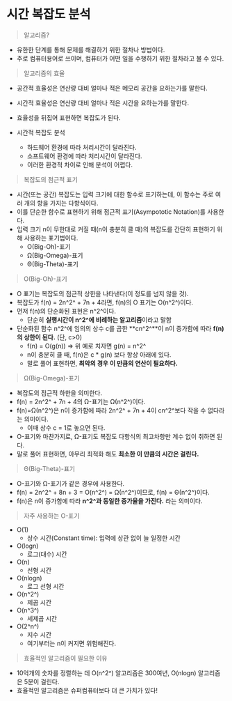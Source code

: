 # 시간 복잡도 분석



> 알고리즘?

- 유한한 단계를 통해 문제를 해결하기 위한 절차나 방법이다.
- 주로 컴퓨터용어로 쓰이며, 컴퓨터가 어떤 일을 수행하기 위한 절차라고 볼 수 있다.



> 알고리즘의 효율

- 공간적 효율성은 연산량 대비 얼마나 적은 메모리 공간을 요하는가를 말한다.
- 시간적 효율성은 연산량 대비 얼마나 적은 시간을 요하는가를 말한다.
- 효율성을 뒤집어 표현하면 복잡도가 된다.

- 시간적 복잡도 분석
  - 하드웨어 환경에 따라 처리시간이 달라진다.
  - 소프트웨어 환경에 따라 처리시간이 달라진다.
  - 이러한 환경적 차이로 인해 분석이 어렵다.



> 복잡도의 점근적 표기

- 시간(또는 공간) 복잡도는 입력 크기에 대한 함수로 표기하는데, 이 함수는 주로 여러 개의 항을 가지는 다항식이다.
- 이를 단순한 함수로 표현하기 위해 점근적 표기(Asympototic Notation)를 사용한다.
- 입력 크기 n이 무한대로 커질 때(n이 충분히 클 때)의 복잡도를 간단히 표현하기 위해 사용하는 표기법이다.
  - O(Big-Oh)-표기
  - Ω(Big-Omega)-표기
  - Θ(Big-Theta)-표기



> O(Big-Oh)-표기

- O 표기는 복잡도의 점근적 상한을 나타낸다(이 정도를 넘지 않을 것).
- 복잡도가 f(n) = 2n^2^ + 7n + 4라면, f(n)의 O 표기는 O(n^2^)이다.
- 먼저 f(n)의 단순화된 표현은 n^2^이다.
  - 단순히 **실행시간이 n^2^에 비례하는 알고리즘**이라고 말함
- 단순화된 함수 n^2^에 임의의 상수 c를 곱한 **cn^2^**이 n이 증가함에 따라 **f(n)의 상한이 된다.** (단, c>0)
  - f(n) = O(g(n)) => 위 예로 치자면 g(n) = n^2^
  - n이 충분히 클 때, f(n)은 c * g(n) 보다 항상 아래에 있다.
  - 말로 풀어 표현하면, **최악의 경우 이 만큼의 연산이 필요하다.**



> Ω(Big-Omega)-표기

- 복잡도의 점근적 하한을 의미한다.
- f(n) = 2n^2^ + 7n + 4의 Ω-표기는 Ω(n^2^)이다.
- f(n)=Ω(n^2^)은 n이 증가함에 따라 2n^2^ + 7n + 4이 cn^2^보다 작을 수 없다라는 의미이다.
  - 이때 상수 c = 1로 놓으면 된다.
- O-표기와 마찬가지로, Ω-표기도 복잡도 다항식의 최고차항만 계수 없이 취하면 된다.
- 말로 풀어 표현하면, 아무리 최적화 해도 **최소한 이 만큼의 시간은 걸린다.**



> Θ(Big-Theta)-표기

- O-표기와 Ω-표기가 같은 경우에 사용한다.
- f(n) = 2n^2^ + 8n + 3 = O(n^2^) = Ω(n^2^)이므로, f(n) = Θ(n^2^)이다.
- f(n)은 n이 증가함에 따라 **n^2^과 동일한 증가율을 가진다.** 라는 의미이다.



> 자주 사용하는 O-표기

- O(1) 
  - 상수 시간(Constant time): 입력에 상관 없이 늘 일정한 시간
- O(logn) 
  - 로그(대수) 시간
- O(n) 
  - 선형 시간
- O(nlogn)
  - 로그 선형 시간
- O(n^2^)
  - 제곱 시간
- O(n^3^)
  - 세제곱 시간
- O(2^n^)
  - 지수 시간
  - 여기부터는 n이 커지면 위험해진다.



> 효율적인 알고리즘이 필요한 이유

- 10억개의 숫자를 정렬하는 데 O(n^2^) 알고리즘은 300여년, O(nlogn) 알고리즘은 5분이 걸린다.
- 효율적인 알고리즘은 슈퍼컴퓨터보다 더 큰 가치가 있다!